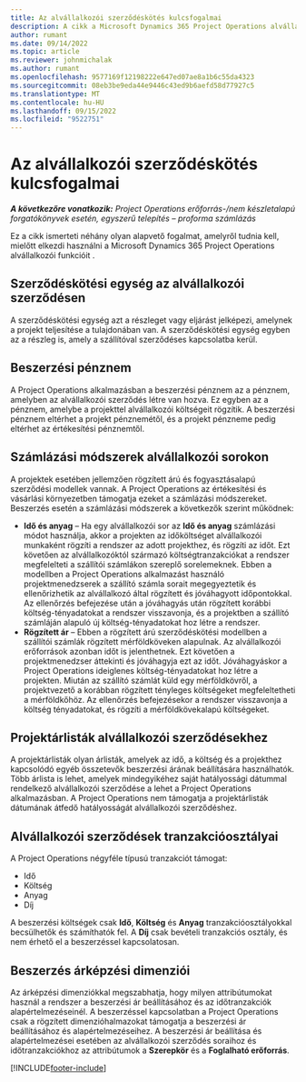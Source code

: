 ```yaml
---
title: Az alvállalkozói szerződéskötés kulcsfogalmai
description: A cikk a Microsoft Dynamics 365 Project Operations alvállalkozói szerződésekre vonatkozó néhány alapvető fogalmat ismerteti.
author: rumant
ms.date: 09/14/2022
ms.topic: article
ms.reviewer: johnmichalak
ms.author: rumant
ms.openlocfilehash: 9577169f12198222e647ed07ae8a1b6c55da4323
ms.sourcegitcommit: 08eb3be9eda44e9446c43ed9b6aefd58d77927c5
ms.translationtype: MT
ms.contentlocale: hu-HU
ms.lasthandoff: 09/15/2022
ms.locfileid: "9522751"
---
```

# <a name="key-concepts-in-subcontracting"></a>Az alvállalkozói szerződéskötés kulcsfogalmai


_**A következőre vonatkozik:** Project Operations erőforrás-/nem készletalapú forgatókönyvek esetén, egyszerű telepítés – proforma számlázás_

Ez a cikk ismerteti néhány olyan alapvető fogalmat, amelyről tudnia kell, mielőtt elkezdi használni a Microsoft Dynamics 365 Project Operations alvállalkozói funkcióit .

## <a name="contracting-unit-on-the-subcontract"></a>Szerződéskötési egység az alvállalkozói szerződésen

A szerződéskötési egység azt a részleget vagy eljárást jelképezi, amelynek a projekt teljesítése a tulajdonában van. A szerződéskötési egység egyben az a részleg is, amely a szállítóval szerződéses kapcsolatba kerül.

## <a name="purchase-currency"></a>Beszerzési pénznem

A Project Operations alkalmazásban a beszerzési pénznem az a pénznem, amelyben az alvállalkozói szerződés létre van hozva. Ez egyben az a pénznem, amelybe a projekttel alvállalkozói költségeit rögzítik. A beszerzési pénznem eltérhet a projekt pénznemétől, és a projekt pénzneme pedig eltérhet az értékesítési pénznemtől.

## <a name="billing-methods-on-subcontract-lines"></a>Számlázási módszerek alvállalkozói sorokon

A projektek esetében jellemzően rögzített árú és fogyasztásalapú szerződési modellek vannak. A Project Operations az értékesítési és vásárlási környezetben támogatja ezeket a számlázási módszereket. Beszerzés esetén a számlázási módszerek a következők szerint működnek:

- **Idő és anyag** – Ha egy alvállalkozói sor az **Idő és anyag** számlázási módot használja, akkor a projekten az időköltséget alvállalkozói munkaként rögzíti a rendszer az adott projekthez, és rögzíti az időt. Ezt követően az alvállalkozóktól származó költségtranzakciókat a rendszer megfelelteti a szállítói számlákon szereplő sorelemeknek. Ebben a modellben a Project Operations alkalmazást használó projektmenedzserek a szállító számla sorait megegyeztetik és ellenőrizhetik az alvállalkozó által rögzített és jóváhagyott időpontokkal. Az ellenőrzés befejezése után a jóváhagyás után rögzített korábbi költség-tényadatokat a rendszer visszavonja, és a projektben a szállító számláján alapuló új költség-tényadatokat hoz létre a rendszer.
- **Rögzített ár** – Ebben a rögzített árú szerződéskötési modellben a szállítói számlák rögzített mérföldköveken alapulnak. Az alvállalkozói erőforrások azonban időt is jelenthetnek. Ezt követően a projektmenedzser áttekinti és jóváhagyja ezt az időt. Jóváhagyáskor a Project Operations ideiglenes költség-tényadatokat hoz létre a projekten. Miután az szállító számlát küld egy mérföldkövről, a projektvezető a korábban rögzített tényleges költségeket megfeleltetheti a mérföldkőhöz. Az ellenőrzés befejezésekor a rendszer visszavonja a költség tényadatokat, és rögzíti a mérföldkövekalapú költségeket.

## <a name="project-price-lists-on-subcontracts"></a>Projektárlisták alvállalkozói szerződésekhez

A projektárlisták olyan árlisták, amelyek az idő, a költség és a projekthez kapcsolódó egyéb összetevők beszerzési árának beállítására használhatók. Több árlista is lehet, amelyek mindegyikéhez saját hatályossági dátummal rendelkező alvállalkozói szerződése a lehet a Project Operations alkalmazásban. A Project Operations nem támogatja a projektárlisták dátumának átfedő hatályosságát alvállalkozói szerződéshez.

## <a name="transaction-classes-on-subcontracts"></a>Alvállalkozói szerződések tranzakcióosztályai

A Project Operations négyféle típusú tranzakciót támogat:

- Idő
- Költség
- Anyag
- Díj

A beszerzési költségek csak **Idő**, **Költség** és **Anyag** tranzakcióosztályokkal becsülhetők és számíthatók fel. A **Díj** csak bevételi tranzakciós osztály, és nem érhető el a beszerzéssel kapcsolatosan.

## <a name="purchase-pricing-dimensions"></a>Beszerzés árképzési dimenziói

Az árképzési dimenziókkal megszabhatja, hogy milyen attribútumokat használ a rendszer a beszerzési ár beállításához és az időtranzakciók alapértelmezéseinél. A beszerzéssel kapcsolatban a Project Operations csak a rögzített dimenzióhalmazokat támogatja a beszerzési ár beállításához és alapértelmezéseihez. A beszerzési ár beállítása és alapértelmezései esetében az alvállalkozói szerződés soraihoz és időtranzakciókhoz az attribútumok a **Szerepkör** és a **Foglalható erőforrás**.

[!INCLUDE[footer-include](../../includes/footer-banner.md)]
